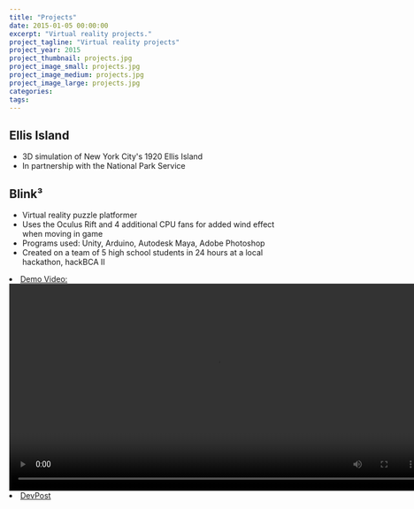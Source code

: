 ```yaml
---
title: "Projects"
date: 2015-01-05 00:00:00
excerpt: "Virtual reality projects."
project_tagline: "Virtual reality projects"
project_year: 2015
project_thumbnail: projects.jpg
project_image_small: projects.jpg
project_image_medium: projects.jpg
project_image_large: projects.jpg
categories:
tags:
---
```


## Ellis Island

- 3D simulation of New York City's 1920 Ellis Island
- In partnership with the National Park Service

## Blink³

- Virtual reality puzzle platformer 
- Uses the Oculus Rift and 4 additional CPU fans for added wind effect when moving in game
- Programs used: Unity, Arduino, Autodesk Maya, Adobe Photoshop
- Created on a team of 5 high school students in 24 hours at a local hackathon, hackBCA II

<li> <a href="https://www.youtube.com/watch?v=R1hq0ZHNIfQ">Demo Video: </a> </li> 

<video width="750" controls>
  <source src="/img/projects/blink_cubed.mp4" type="video/mp4">
</video>

<li> <a href="http://devpost.com/software/blink-avoka">DevPost</a> </li> 